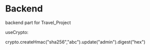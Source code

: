 # Backend
backend part for Travel_Project

useCrypto:

crypto.createHmac("sha256","abc").update("admin").digest("hex")
